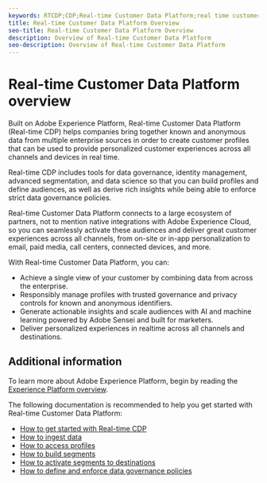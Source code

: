 ```yaml
---
keywords: RTCDP;CDP;Real-time Customer Data Platform;real time customer data platform;real time cdp;cdp
title: Real-time Customer Data Platform Overview
seo-title: Real-time Customer Data Platform Overview
description: Overview of Real-time Customer Data Platform
seo-description: Overview of Real-time Customer Data Platform
---
```


# Real-time Customer Data Platform overview

Built on Adobe Experience Platform, Real-time Customer Data Platform (Real-time CDP) helps companies bring together known and anonymous data from multiple enterprise sources in order to create  customer profiles that can be used to provide personalized customer experiences across all channels and devices in real time.

Real-time CDP includes tools for data governance, identity management, advanced segmentation, and data science so that you can build profiles and define audiences, as well as derive rich insights while being able to enforce strict data governance policies.

Real-time Customer Data Platform connects to a large ecosystem of partners, not to mention native integrations with Adobe Experience Cloud, so you can seamlessly activate these audiences and deliver great customer experiences across all channels, from on-site or in-app personalization to email, paid media, call centers, connected devices, and more.

With Real-time Customer Data Platform, you can:

* Achieve a single view of your customer by combining data from across the enterprise.
* Responsibly manage profiles with trusted governance and privacy controls for known and anonymous identifiers.
* Generate actionable insights and scale audiences with AI and machine learning powered by Adobe Sensei and built for marketers.
* Deliver personalized experiences in realtime across all channels and destinations.

## Additional information

To learn more about Adobe Experience Platform, begin by reading the [Experience Platform overview](../landing/home.md).

The following documentation is recommended to help you get started with Real-time Customer Data Platform:

* [How to get started with Real-time CDP](get-started.md)
* [How to ingest data](sources/sources-overview.md)
* [How to access profiles](profile/profile-overview.md)
* [How to build segments](segmentation/segmentation-overview.md)
* [How to activate segments to destinations](destinations/overview.md)
* [How to define and enforce data governance policies](privacy/data-governance-overview.md)
